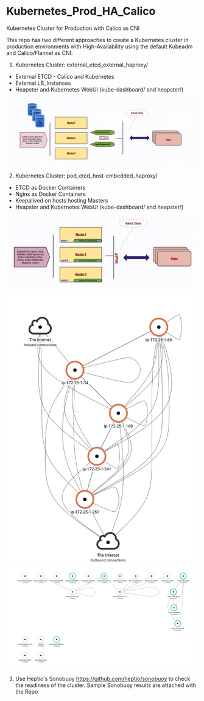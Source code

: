 # Kubernetes_Prod_HA_Calico
Kubernetes Cluster for Production with Calico as CNI

This repo has two different approaches to create a Kubernetes cluster in production environments with High-Availability using the default Kubeadm and Calico/Flannel as CNI.


1. Kubernetes Cluster: external_etcd_external_haproxy/
* External ETCD - Calico and Kubernetes
* External LB_Instances
* Heapster and Kubernetes WebUI (kube-dashboard/ and heapster/)

![alt text](https://github.com/gokulpch/Kubernetes_Prod_HA_Calico/blob/master/images/external_etcd%26external_lb.png)

2. Kubernetes Cluster: pod_etcd_host-embedded_haproxy/
* ETCD as Docker Containers 
* Nginx as Docker Containers
* Keepalived on hosts hosting Masters
* Heapster and Kubernetes WebUI (kube-dashboard/ and heapster/)

![alt text](https://github.com/gokulpch/Kubernetes_Prod_HA_Calico/blob/master/images/etc_pod%26emb_lb.png)


![alt text](https://github.com/gokulpch/Kubernetes_Prod_HA_Calico/blob/master/images/topo-1.png)
![alt text](https://github.com/gokulpch/Kubernetes_Prod_HA_Calico/blob/master/images/topo-2.png)

3. Use Heptio's Sonobuoy https://github.com/heptio/sonobuoy to check the readiness of the cluster. Sample Sonobuoy results are attached with the Repo
